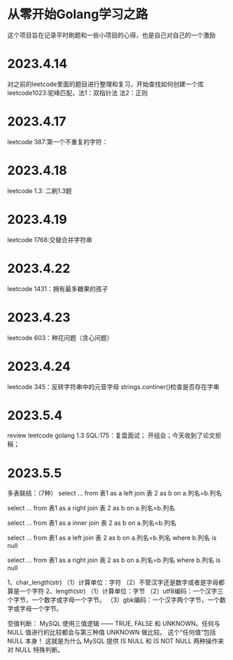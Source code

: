 # 从零开始Golang学习之路
这个项目旨在记录平时刷题和一些小项目的心得，也是自己对自己的一个激励

# 2023.4.14
对之前的leetcode里面的题目进行整理和复习，开始查找如何创建一个库
leetcode1023:驼峰匹配，法1：双指针法  法2：正则

# 2023.4.17
leetcode 387:第一个不重复的字符：

# 2023.4.18
leetcode 1.3: 二刷1.3题

# 2023.4.19
leetcode 1768:交替合并字符串

# 2023.4.22
leetcode 1431：拥有最多糖果的孩子

# 2023.4.23
leetcode 603：种花问题（贪心问题）

# 2023.4.24
leetcode 345：反转字符串中的元音字母 strings.continer()检查是否存在字串

# 2023.5.4
review leetcode golang 1.3 SQL:175：复盘面试；
开组会；今天收到了论文拒稿；

# 2023.5.5
多表联结：（7种）
select ... from 表1 as a left join
表 2 as b on a.列名=b.列名

select ... from 表1 as a right join
表 2 as b on a.列名=b.列名

select ... from 表1 as a inner join
表 2 as b on a.列名=b.列名

select ... from 表1 as a left join
表 2 as b on a.列名=b.列名 where b.列名 is null

select ... from 表1 as a right join
表 2 as b on a.列名=b.列名 where b.列名 is null

1、char_length(str)
（1）计算单位：字符
（2）不管汉字还是数字或者是字母都算是一个字符
2、length(str)
（1）计算单位：字节
（2）utf8编码：一个汉字三个字节，一个数字或字母一个字节。
（3）gbk编码：一个汉字两个字节，一个数字或字母一个字节。

空值判断：
MySQL 使用三值逻辑 —— TRUE, 
FALSE 和 UNKNOWN。任何与 NULL 值进行的比较都会与第三种值 UNKNOWN 做比较。
这个“任何值”包括 NULL 本身！
这就是为什么 MySQL 
提供 IS NULL 和 IS NOT NULL 两种操作来对 NULL 特殊判断。

